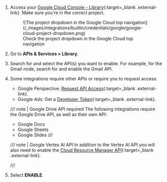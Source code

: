 1. Access your [Google Cloud Console - Library](https://console.cloud.google.com/apis/library){:target=_blank .external-link}. Make sure you're in the correct project.
	<figure markdown="span">
	![The project dropdown in the Google Cloud top navigation](/_images/integrations/builtin/credentials/google/google-cloud-project-dropdown.png)
	<figcaption>Check the project dropdown in the Google Cloud top navigation</figcaption>
	</figure>
1. Go to **APIs & Services > Library**.
1. Search for and select the API(s) you want to enable. For example, for the Gmail node, search for and enable the Gmail API.
1. Some integrations require other APIs or require you to request access:
	* Google Perspective: [Request API Access](https://developers.perspectiveapi.com/s/docs-get-started){:target=_blank .external-link}.
	* Google Ads: Get a [Developer Token](https://developers.google.com/google-ads/api/docs/first-call/dev-token){:target=_blank .external-link}.

    /// note | Google Drive API required
	The following integrations require the Google Drive API, as well as their own API:
	
	* Google Docs
	* Google Sheets
	* Google Slides 
	///

    /// note | Google Vertex AI API
	In addition to the Vertex AI API you will also need to enable the [Cloud Resource Manager API](https://console.cloud.google.com/apis/api/cloudresourcemanager.googleapis.com/){:target=_blank .external-link}.

	///

1. Select **ENABLE**.
